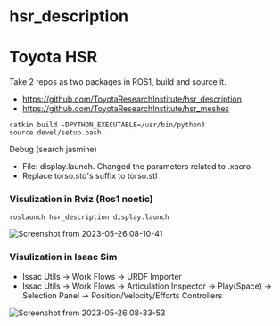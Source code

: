 hsr_description
===============================================================================

# Toyota HSR

Take 2 repos as two packages in ROS1, build and source it. 
* https://github.com/ToyotaResearchInstitute/hsr_description
* https://github.com/ToyotaResearchInstitute/hsr_meshes
```
catkin build -DPYTHON_EXECUTABLE=/usr/bin/python3
source devel/setup.bash
```


Debug (search jasmine)
* File: display.launch. Changed the parameters related to .xacro
* Replace torso.std's suffix to torso.stl

### Visulization in Rviz (Ros1 noetic)
```
roslaunch hsr_description display.launch
```

![Screenshot from 2023-05-26 08-10-41](https://github.com/jaswu51/hsr_description/assets/91216581/5083af24-05ca-481b-b8aa-dd1c0e2d1f74)

### Visulization in Isaac Sim
* Issac Utils -> Work Flows -> URDF Importer
* Issac Utils -> Work Flows -> Articulation Inspector -> Play(Space) -> Selection Panel -> Position/Velocity/Efforts Controllers

![Screenshot from 2023-05-26 08-33-53](https://github.com/jaswu51/hsr_description/assets/91216581/53ab031e-dbb4-4900-9676-b4549f7f975a)
